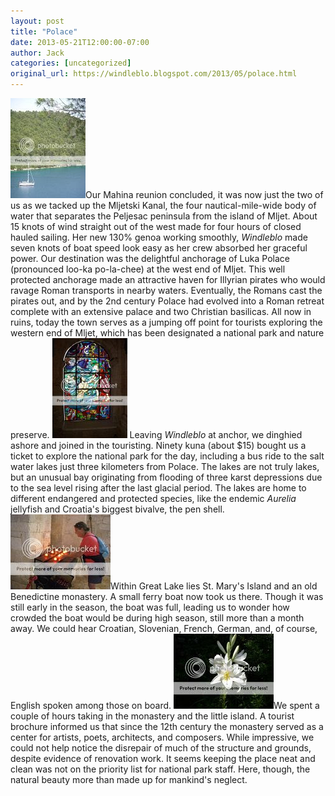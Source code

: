 ```yaml
---
layout: post
title: "Polace"
date: 2013-05-21T12:00:00-07:00
author: Jack
categories: [uncategorized]
original_url: https://windleblo.blogspot.com/2013/05/polace.html
---
```


[![ photo DSCN8909.jpg](/assets/images/blogspot/2013/img_267b7715.jpg)](http://s373.photobucket.com/user/windleblo/media/Croatia/DSCN8909.jpg.html)Our Mahina reunion concluded, it was now just the two of us as we tacked up the Mljetski Kanal, the four nautical-mile-wide body of water that separates the Peljesac peninsula from the island of Mljet. About 15 knots of wind straight out of the west made for four hours of closed hauled sailing. Her new 130% genoa working smoothly, _Windleblo_  made seven knots of boat speed look easy as her crew absorbed her graceful power. Our destination was the delightful anchorage of Luka Polace (pronounced loo-ka po-la-chee) at the west end of Mljet. This well protected anchorage made an attractive haven for Illyrian pirates who would ravage Roman transports in nearby waters. Eventually, the Romans cast the pirates out, and by the 2nd century Polace had evolved into a Roman retreat complete with an extensive palace and two Christian basilicas. All now in ruins, today the town serves as a jumping off point for tourists exploring the western end of Mljet, which has been designated a national park and nature preserve. [![ photo DSCN8883.jpg](/assets/images/blogspot/2013/img_b0965814.jpg)](http://s373.photobucket.com/user/windleblo/media/Croatia/DSCN8883.jpg.html) Leaving _Windleblo_  at anchor, we dinghied ashore and joined in the touristing. Ninety kuna (about $15) bought us a ticket to explore the national park for the day, including a bus ride to the salt water lakes just three kilometers from Polace. The lakes are not truly lakes, but an unusual bay originating from flooding of three karst depressions due to the sea level rising after the last glacial period. The lakes are home to different endangered and protected species, like the endemic _Aurelia_  jellyfish and Croatia's biggest bivalve, the pen shell. [![ photo DSCN8889.jpg](/assets/images/blogspot/2013/img_86c3ba79.jpg)](http://s373.photobucket.com/user/windleblo/media/Croatia/DSCN8889.jpg.html)Within Great Lake lies St. Mary's Island and an old Benedictine monastery. A small ferry boat now took us there. Though it was still early in the season, the boat was full, leading us to wonder how crowded the boat would be during high season, still more than a month away. We could hear Croatian, Slovenian, French, German, and, of course, English spoken among those on board. [![ photo DSCN8874.jpg](/assets/images/blogspot/2013/img_f544cdcf.jpg)](http://s373.photobucket.com/user/windleblo/media/Croatia/DSCN8874.jpg.html)We spent a couple of hours taking in the monastery and the little island. A tourist brochure informed us that since the 12th century the monastery served as a center for artists, poets, architects, and composers. While impressive, we could not help notice the disrepair of much of the structure and grounds, despite evidence of renovation work. It seems keeping the place neat and clean was not on the priority list for national park staff. Here, though, the natural beauty more than made up for mankind's neglect.